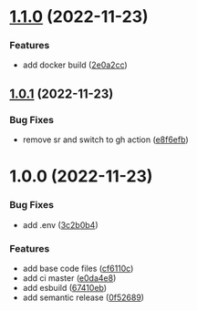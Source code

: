 # [1.1.0](https://github.com/2ppl/boilerplate-api/compare/v1.0.1...v1.1.0) (2022-11-23)


### Features

* add docker build ([2e0a2cc](https://github.com/2ppl/boilerplate-api/commit/2e0a2cc96c8eef508064be831bb8efbd08bcfc9e))

## [1.0.1](https://github.com/2ppl/boilerplate-api/compare/v1.0.0...v1.0.1) (2022-11-23)


### Bug Fixes

* remove sr and switch to gh action ([e8f6efb](https://github.com/2ppl/boilerplate-api/commit/e8f6efbc93d172e390b0558f51cb441d6b59dfb1))

# 1.0.0 (2022-11-23)


### Bug Fixes

* add .env ([3c2b0b4](https://github.com/2ppl/boilerplate-api/commit/3c2b0b41de679d6763d45ba19e2ee962f861423b))


### Features

* add base code files ([cf6110c](https://github.com/2ppl/boilerplate-api/commit/cf6110c7ed5f36b82e1365fda7e3be15c6456c82))
* add ci master ([e0da4e8](https://github.com/2ppl/boilerplate-api/commit/e0da4e816a06c1126fd4fc06212f4f97a75df179))
* add esbuild ([67410eb](https://github.com/2ppl/boilerplate-api/commit/67410ebe01578d282088772b77fa1c7158c4e9df))
* add semantic release ([0f52689](https://github.com/2ppl/boilerplate-api/commit/0f52689f4f7a7dc6a8d35b8fa2554fc5b398e347))

